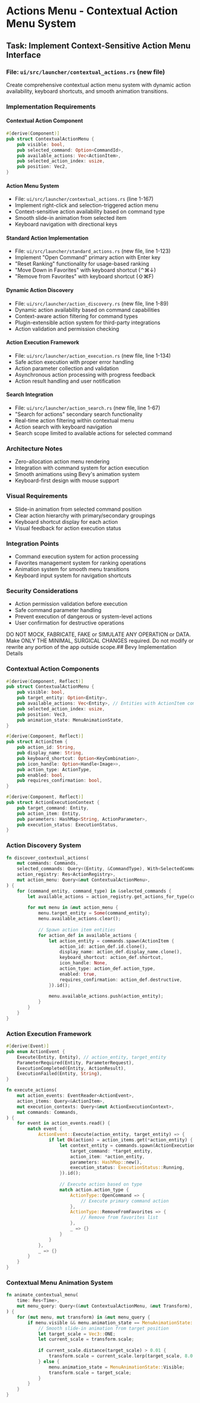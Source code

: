 # Actions Menu - Contextual Action Menu System

## Task: Implement Context-Sensitive Action Menu Interface

### File: `ui/src/launcher/contextual_actions.rs` (new file)

Create comprehensive contextual action menu system with dynamic action availability, keyboard shortcuts, and smooth animation transitions.

### Implementation Requirements

#### Contextual Action Component
```rust
#[derive(Component)]
pub struct ContextualActionMenu {
    pub visible: bool,
    pub selected_command: Option<CommandId>,
    pub available_actions: Vec<ActionItem>,
    pub selected_action_index: usize,
    pub position: Vec2,
}
```

#### Action Menu System
- File: `ui/src/launcher/contextual_actions.rs` (line 1-167)
- Implement right-click and selection-triggered action menu
- Context-sensitive action availability based on command type
- Smooth slide-in animation from selected item
- Keyboard navigation with directional keys

#### Standard Action Implementation
- File: `ui/src/launcher/standard_actions.rs` (new file, line 1-123)
- Implement "Open Command" primary action with Enter key
- "Reset Ranking" functionality for usage-based ranking
- "Move Down in Favorites" with keyboard shortcut (⌃⌘↓)
- "Remove from Favorites" with keyboard shortcut (⇧⌘F)

#### Dynamic Action Discovery
- File: `ui/src/launcher/action_discovery.rs` (new file, line 1-89)
- Dynamic action availability based on command capabilities
- Context-aware action filtering for command types
- Plugin-extensible action system for third-party integrations
- Action validation and permission checking

#### Action Execution Framework
- File: `ui/src/launcher/action_execution.rs` (new file, line 1-134)
- Safe action execution with proper error handling
- Action parameter collection and validation
- Asynchronous action processing with progress feedback
- Action result handling and user notification

#### Search Integration
- File: `ui/src/launcher/action_search.rs` (new file, line 1-67)
- "Search for actions" secondary search functionality
- Real-time action filtering within contextual menu
- Action search with keyboard navigation
- Search scope limited to available actions for selected command

### Architecture Notes
- Zero-allocation action menu rendering
- Integration with command system for action execution
- Smooth animations using Bevy's animation system
- Keyboard-first design with mouse support

### Visual Requirements
- Slide-in animation from selected command position
- Clear action hierarchy with primary/secondary groupings
- Keyboard shortcut display for each action
- Visual feedback for action execution status

### Integration Points
- Command execution system for action processing
- Favorites management system for ranking operations
- Animation system for smooth menu transitions
- Keyboard input system for navigation shortcuts

### Security Considerations
- Action permission validation before execution
- Safe command parameter handling
- Prevent execution of dangerous or system-level actions
- User confirmation for destructive operations

DO NOT MOCK, FABRICATE, FAKE or SIMULATE ANY OPERATION or DATA. Make ONLY THE MINIMAL, SURGICAL CHANGES required. Do not modify or rewrite any portion of the app outside scope.## Bevy Implementation Details

### Contextual Action Components

```rust
#[derive(Component, Reflect)]
pub struct ContextualActionMenu {
    pub visible: bool,
    pub target_entity: Option<Entity>,
    pub available_actions: Vec<Entity>, // Entities with ActionItem components
    pub selected_action_index: usize,
    pub position: Vec3,
    pub animation_state: MenuAnimationState,
}

#[derive(Component, Reflect)]
pub struct ActionItem {
    pub action_id: String,
    pub display_name: String,
    pub keyboard_shortcut: Option<KeyCombination>,
    pub icon_handle: Option<Handle<Image>>,
    pub action_type: ActionType,
    pub enabled: bool,
    pub requires_confirmation: bool,
}

#[derive(Component, Reflect)]
pub struct ActionExecutionContext {
    pub target_command: Entity,
    pub action_item: Entity,
    pub parameters: HashMap<String, ActionParameter>,
    pub execution_status: ExecutionStatus,
}
```

### Action Discovery System

```rust
fn discover_contextual_actions(
    mut commands: Commands,
    selected_commands: Query<(Entity, &CommandType), With<SelectedCommand>>,
    action_registry: Res<ActionRegistry>,
    mut action_menu: Query<&mut ContextualActionMenu>,
) {
    for (command_entity, command_type) in &selected_commands {
        let available_actions = action_registry.get_actions_for_type(command_type);
        
        for mut menu in &mut action_menu {
            menu.target_entity = Some(command_entity);
            menu.available_actions.clear();
            
            // Spawn action item entities
            for action_def in available_actions {
                let action_entity = commands.spawn(ActionItem {
                    action_id: action_def.id.clone(),
                    display_name: action_def.display_name.clone(),
                    keyboard_shortcut: action_def.shortcut,
                    icon_handle: None,
                    action_type: action_def.action_type,
                    enabled: true,
                    requires_confirmation: action_def.destructive,
                }).id();
                
                menu.available_actions.push(action_entity);
            }
        }
    }
}
```

### Action Execution Framework

```rust
#[derive(Event)]
pub enum ActionEvent {
    Execute(Entity, Entity), // action_entity, target_entity
    ParameterRequired(Entity, ParameterRequest),
    ExecutionCompleted(Entity, ActionResult),
    ExecutionFailed(Entity, String),
}

fn execute_actions(
    mut action_events: EventReader<ActionEvent>,
    action_items: Query<&ActionItem>,
    mut execution_contexts: Query<&mut ActionExecutionContext>,
    mut commands: Commands,
) {
    for event in action_events.read() {
        match event {
            ActionEvent::Execute(action_entity, target_entity) => {
                if let Ok(action) = action_items.get(*action_entity) {
                    let context_entity = commands.spawn(ActionExecutionContext {
                        target_command: *target_entity,
                        action_item: *action_entity,
                        parameters: HashMap::new(),
                        execution_status: ExecutionStatus::Running,
                    }).id();
                    
                    // Execute action based on type
                    match action.action_type {
                        ActionType::OpenCommand => {
                            // Execute primary command action
                        },
                        ActionType::RemoveFromFavorites => {
                            // Remove from favorites list
                        },
                        _ => {}
                    }
                }
            },
            _ => {}
        }
    }
}
```

### Contextual Menu Animation System

```rust
fn animate_contextual_menu(
    time: Res<Time>,
    mut menu_query: Query<(&mut ContextualActionMenu, &mut Transform), Changed<ContextualActionMenu>>,
) {
    for (mut menu, mut transform) in &mut menu_query {
        if menu.visible && menu.animation_state == MenuAnimationState::SlideIn {
            // Smooth slide-in animation from target position
            let target_scale = Vec3::ONE;
            let current_scale = transform.scale;
            
            if current_scale.distance(target_scale) > 0.01 {
                transform.scale = current_scale.lerp(target_scale, 8.0 * time.delta_secs());
            } else {
                menu.animation_state = MenuAnimationState::Visible;
                transform.scale = target_scale;
            }
        }
    }
}
```